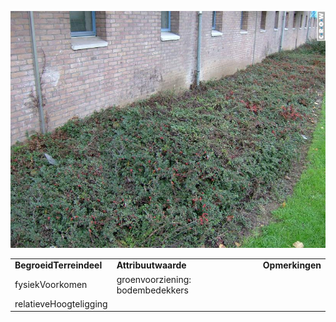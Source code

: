 ![](media/d46f9bc6429a5f1bf9c011b78940edc6ca94a477.jpg)

|                         |                                  |                 |
|-------------------------|----------------------------------|-----------------|
| **BegroeidTerreindeel** | **Attribuutwaarde**              | **Opmerkingen** |
| fysiekVoorkomen         | groenvoorziening: bodembedekkers |                 |
| relatieveHoogteligging  |                                  |                 |
